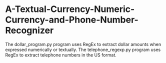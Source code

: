 # A-Textual-Currency-Numeric-Currency-and-Phone-Number-Recognizer

The dollar_program.py program uses RegEx to extract dollar amounts when expressed numerically or textually.
The telephone_regexp.py program uses RegEx to extract telephone numbers in the US format.
